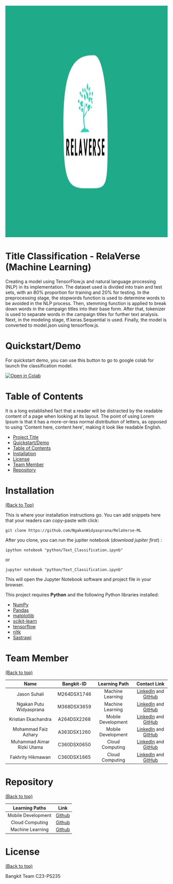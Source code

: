 <!-- Add banner here -->
<p align="center">
  <img src="./assets/img/Relaverse.png" alt="Relaverse Logo" width="1080" height="720"/>
</p>

# **Title Classification - RelaVerse (Machine Learning)**

<!-- Button and Banner-->

<!-- Describe your project in brief -->
Creating a model using TensorFlow.js and natural language processing (NLP) in its implementation. The dataset used is divided into train and test sets, with an 80% proportion for training and 20% for testing. In the preprocessing stage, the stopwords function is used to determine words to be avoided in the NLP process. Then, stemming function is applied to break down words in the campaign titles into their base form. After that, tokenizer is used to separate words in the campaign titles for further text analysis. Next, in the modeling stage, tf.keras.Sequential is used. Finally, the model is converted to model.json using tensorflow.js.

# **Quickstart/Demo**

<!-- Add a demo for your project -->
For quickstart demo, you can use this button to go to google colab for launch the classification model.

<!-- Colab Button -->
[![Open in Colab](https://colab.research.google.com/assets/colab-badge.svg)](https://colab.research.google.com/drive/1gbMtyJSmh6BhPgJ3zS7tA0QUe0cYTJuA?hl=id#scrollTo=XWnCAHqSyuTx)

# **Table of Contents**

It is a long established fact that a reader will be distracted by the readable content of a page when looking at its layout. The point of using Lorem Ipsum is that it has a more-or-less normal distribution of letters, as opposed to using 'Content here, content here', making it look like readable English.

- [Project Title](#title-classification---relaverse-machine-learning)
- [Quickstart/Demo](#quickstartdemo)
- [Table of Contents](#table-of-contents)
- [Installation](#installation)
- [License](#license)
- [Team Member](#team-member)
- [Repository](#repository)

# **Installation** 
[(Back to Top)](#table-of-contents)

This is where your installation instructions go.
You can add snippets here that your readers can copy-paste with click:

```shell
git clone https://github.com/NgakanWidyasprana/RelaVerse-ML
```

After you clone, you can run the jupiter notebook (*download jupiter first*) :

```shell
ipython notebook "python/Text_Classification.ipynb"
```

or

```shell
jupyter notebook "python/Text_Classification.ipynb"
```

This will open the Jupyter Notebook software and project file in your browser.

This project requires **Python** and the following Python libraries installed:

- [NumPy](http://www.numpy.org/)
- [Pandas](http://pandas.pydata.org/)
- [matplotlib](http://matplotlib.org/)
- [scikit-learn](http://scikit-learn.org/stable/)
- [tensorflow](https://www.tensorflow.org/install/pip)
- [nltk](https://www.nltk.org/)
- [Sastrawi](https://pypi.org/project/Sastrawi/)

# Team Member
[(Back to top)](#table-of-contents)

|              Name              | Bangkit-ID |   Learning Path    |                                                       Contact Link                                                       |
| :----------------------------: | :--------: | :----------------: | :----------------------------------------------------------------------------------------------------------------------: |
| Jason Suhali | M264DSX1746 |  Machine Learning  |            [LinkedIn](https://www.linkedin.com/in/jason-suhali-604814222/)  and [GitHub](https://github.com/JasonXander)         |
|   Ngakan Putu Widyasprana     | M368DSX3659 |  Machine Learning  |                [LinkedIn](https://www.linkedin.com/in/ngakanwp/)    and [GitHub](https://github.com/NgakanWidyasprana)            |
|     Kristian Ekachandra            | A264DSX2268| Mobile Development |              [LinkedIn](https://www.linkedin.com/in/kristian-ekachandra/)       and [GitHub](https://github.com/KristianEka)        |
|     Mohammad Faiz Azhary     | A363DSX1260 | Mobile Development |    [LinkedIn](https://www.linkedin.com/in/mohammad-faiz-azhary/)  and [GitHub](https://github.com/zee-azha)    |
|      Muhammad Aimar Rizki Utama     |C360DSX0650 |  Cloud Computing   | [LinkedIn](https://www.linkedin.com/in/muhammad-aimar-rizki-utama-75479b21b/) and [GitHub](https://github.com/aimrzky)   |
|        Fakhrity Hikmawan         | C360DSX1665 |  Cloud Computing   |        [LinkedIn](https://www.linkedin.com/in/fakhrity-hikmawan/)   and [GitHub](https://github.com/fahixa)     |

# Repository
[(Back to top)](#table-of-contents)

|   Learning Paths   |                                Link                                |
| :----------------: | :----------------------------------------------------------------: |
| Mobile Development | [Github](https://github.com/zee-azha/Relaverse) |
| Cloud Computing  | [Github](https://github.com/aimrzky/Relaverse-CC)  |
| Machine Learning  | [Github](https://github.com/NgakanWidyasprana/RelaVerse-ML/tree/main)  |

# License
[(Back to top)](#table-of-contents)

Bangkit Team C23-PS235